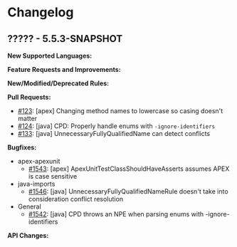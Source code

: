 # Changelog

## ????? - 5.5.3-SNAPSHOT

**New Supported Languages:**

**Feature Requests and Improvements:**

**New/Modified/Deprecated Rules:**

**Pull Requests:**

*   [#123](https://github.com/pmd/pmd/pull/123): \[apex] Changing method names to lowercase so casing doesn't matter
*   [#124](https://github.com/pmd/pmd/pull/124): \[java] CPD: Properly handle enums with `-ignore-identifiers`
*   [#133](https://github.com/pmd/pmd/pull/133): \[java] UnnecessaryFullyQualifiedName can detect conflicts

**Bugfixes:**

*   apex-apexunit
    *    [#1543](https://sourceforge.net/p/pmd/bugs/1543/): \[apex] ApexUnitTestClassShouldHaveAsserts assumes APEX is case sensitive
*   java-imports
    *    [#1546](https://sourceforge.net/p/pmd/bugs/1546/): \[java] UnnecessaryFullyQualifiedNameRule doesn't take into consideration conflict resolution
*   General
    *    [#1542](https://sourceforge.net/p/pmd/bugs/1542/): \[java] CPD throws an NPE when parsing enums with -ignore-identifiers

**API Changes:**
